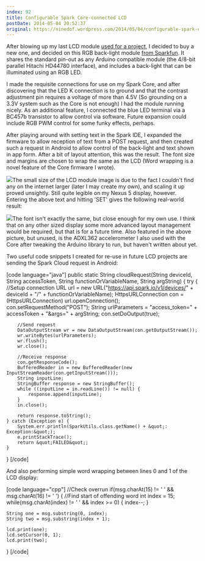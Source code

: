 ```yaml
---
index: 92
title: Configurable Spark Core-connected LCD
postDate: 2014-05-04 20:52:37
original: https://ninedof.wordpress.com/2014/05/04/configurable-spark-core-connected-lcd/
---
```


After blowing up my last LCD module [used for a project](http://ninedof.wordpress.com/2013/07/13/raspberry-pi-ip-address-to-lcd-display/), I decided to buy a new one, and decided on this RGB back-light module [from Sparkfun](https://www.sparkfun.com/products/10862). It shares the standard pin-out as any Arduino compatible module (the 4/8-bit parallel Hitachi HD44780 interface), and includes a back-light that can be illuminated using an RGB LED.

I made the requisite connections for use on my Spark Core, and after discovering that the LED K connection is to ground and that the contrast adjustment pin requires a voltage of more than 4.5V (So grounding on a 3.3V system such as the Core is not enough) I had the module running nicely. As an additional feature, I connected the blue LED terminal via a BC457b transistor to allow control via software. Future expansion could include RGB PWM control for some funky effects, perhaps.

After playing around with setting text in the Spark IDE, I expanded the firmware to allow reception of text from a POST request, and then created such a request in Android to allow control of the back-light and text shown in app form. After a bit of layout attention, this was the result. The font size and margins are chosen to wrap the same as the LCD (Word wrapping is a novel feature of the Core firmware I wrote).

![](http://ninedof.files.wordpress.com/2014/05/screenshot_2014-05-04-21-31-28.png?w=545)The small size of the LCD module image is due to the fact I couldn't find any on the internet larger (later I may create my own), and scaling it up proved unsightly. Still quite legible on my Nexus 5 display, however. Entering the above text and hitting 'SET' gives the following real-world result:

![](http://ninedof.files.wordpress.com/2014/05/img_20140504_213246.jpg?w=545)The font isn't exactly the same, but close enough for my own use. I think that on any other sized display some more advanced layout management would be required, but that is for a future time. Also featured in the above picture, but unused, is the ADXL362 accelerometer I also used with the Core after tweaking the Arduino library to run, but haven't written about yet.

Two useful code snippets I created for re-use in future LCD projects are sending the Spark Cloud request in Android:

[code language="java"]
public static String cloudRequest(String deviceId, String accessToken, String functionOrVariableName, String argString) {
	try {
		//Setup connection
		URL url = new URL(&quot;https://api.spark.io/v1/devices/&quot; + deviceId + &quot;/&quot; + functionOrVariableName);
		HttpsURLConnection con = (HttpsURLConnection) url.openConnection();
		con.setRequestMethod(&quot;POST&quot;);
		String urlParameters = &quot;access_token=&quot; + accessToken + &quot;&amp;args=&quot; + argString;
		con.setDoOutput(true);

		//Send request
		DataOutputStream wr = new DataOutputStream(con.getOutputStream());
		wr.writeBytes(urlParameters);
		wr.flush();
		wr.close();

		//Receive response
		con.getResponseCode();
		BufferedReader in = new BufferedReader(new InputStreamReader(con.getInputStream()));
		String inputLine;
		StringBuffer response = new StringBuffer();
		while ((inputLine = in.readLine()) != null) {
			response.append(inputLine);
		}
		in.close();

		return response.toString();
	} catch (Exception e) {
		System.err.println(SparkUtils.class.getName() + &quot;: Exception:&quot;);
		e.printStackTrace();
		return &quot;FAILED&quot;;
	}
}
[/code]

And also performing simple word wrapping between lines 0 and 1 of the LCD display:

[code language="cpp"]
//Check overrun
if(msg.charAt(15) != ' ' &amp;&amp; msg.charAt(16) != ' ')
{
    //Find start of offending word
    int index = 15;
    while(msg.charAt(index) != ' ' &amp;&amp; index &gt;= 0)
    {
        index--;
    }

    String one = msg.substring(0, index);
    String two = msg.substring(index + 1);

    lcd.print(one);
    lcd.setCursor(0, 1);
    lcd.print(two);
}
[/code]

